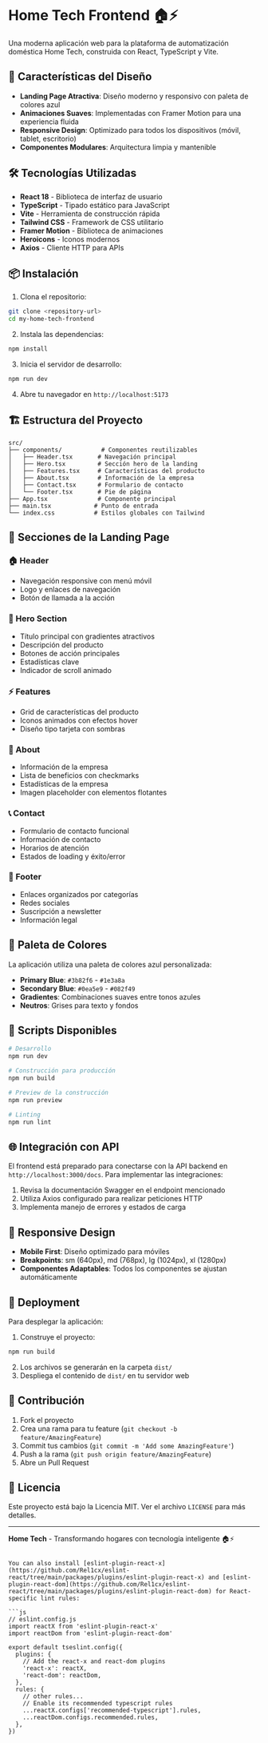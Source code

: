 # Home Tech Frontend 🏠⚡

Una moderna aplicación web para la plataforma de automatización doméstica Home Tech, construida con React, TypeScript y Vite.

## 🎨 Características del Diseño

- **Landing Page Atractiva**: Diseño moderno y responsivo con paleta de colores azul
- **Animaciones Suaves**: Implementadas con Framer Motion para una experiencia fluida
- **Responsive Design**: Optimizado para todos los dispositivos (móvil, tablet, escritorio)
- **Componentes Modulares**: Arquitectura limpia y mantenible

## 🛠️ Tecnologías Utilizadas

- **React 18** - Biblioteca de interfaz de usuario
- **TypeScript** - Tipado estático para JavaScript
- **Vite** - Herramienta de construcción rápida
- **Tailwind CSS** - Framework de CSS utilitario
- **Framer Motion** - Biblioteca de animaciones
- **Heroicons** - Iconos modernos
- **Axios** - Cliente HTTP para APIs

## 📦 Instalación

1. Clona el repositorio:
```bash
git clone <repository-url>
cd my-home-tech-frontend
```

2. Instala las dependencias:
```bash
npm install
```

3. Inicia el servidor de desarrollo:
```bash
npm run dev
```

4. Abre tu navegador en `http://localhost:5173`

## 🏗️ Estructura del Proyecto

```
src/
├── components/           # Componentes reutilizables
│   ├── Header.tsx       # Navegación principal
│   ├── Hero.tsx         # Sección hero de la landing
│   ├── Features.tsx     # Características del producto
│   ├── About.tsx        # Información de la empresa
│   ├── Contact.tsx      # Formulario de contacto
│   └── Footer.tsx       # Pie de página
├── App.tsx              # Componente principal
├── main.tsx            # Punto de entrada
└── index.css           # Estilos globales con Tailwind
```

## 🎯 Secciones de la Landing Page

### 🏠 Header
- Navegación responsive con menú móvil
- Logo y enlaces de navegación
- Botón de llamada a la acción

### 🚀 Hero Section
- Título principal con gradientes atractivos
- Descripción del producto
- Botones de acción principales
- Estadísticas clave
- Indicador de scroll animado

### ⚡ Features
- Grid de características del producto
- Iconos animados con efectos hover
- Diseño tipo tarjeta con sombras

### 🏢 About
- Información de la empresa
- Lista de beneficios con checkmarks
- Estadísticas de la empresa
- Imagen placeholder con elementos flotantes

### 📞 Contact
- Formulario de contacto funcional
- Información de contacto
- Horarios de atención
- Estados de loading y éxito/error

### 📄 Footer
- Enlaces organizados por categorías
- Redes sociales
- Suscripción a newsletter
- Información legal

## 🎨 Paleta de Colores

La aplicación utiliza una paleta de colores azul personalizada:

- **Primary Blue**: `#3b82f6` - `#1e3a8a`
- **Secondary Blue**: `#0ea5e9` - `#082f49`
- **Gradientes**: Combinaciones suaves entre tonos azules
- **Neutros**: Grises para texto y fondos

## 🔧 Scripts Disponibles

```bash
# Desarrollo
npm run dev

# Construcción para producción
npm run build

# Preview de la construcción
npm run preview

# Linting
npm run lint
```

## 🌐 Integración con API

El frontend está preparado para conectarse con la API backend en `http://localhost:3000/docs`. Para implementar las integraciones:

1. Revisa la documentación Swagger en el endpoint mencionado
2. Utiliza Axios configurado para realizar peticiones HTTP
3. Implementa manejo de errores y estados de carga

## 📱 Responsive Design

- **Mobile First**: Diseño optimizado para móviles
- **Breakpoints**: sm (640px), md (768px), lg (1024px), xl (1280px)
- **Componentes Adaptables**: Todos los componentes se ajustan automáticamente

## 🚀 Deployment

Para desplegar la aplicación:

1. Construye el proyecto:
```bash
npm run build
```

2. Los archivos se generarán en la carpeta `dist/`
3. Despliega el contenido de `dist/` en tu servidor web

## 🤝 Contribución

1. Fork el proyecto
2. Crea una rama para tu feature (`git checkout -b feature/AmazingFeature`)
3. Commit tus cambios (`git commit -m 'Add some AmazingFeature'`)
4. Push a la rama (`git push origin feature/AmazingFeature`)
5. Abre un Pull Request

## 📄 Licencia

Este proyecto está bajo la Licencia MIT. Ver el archivo `LICENSE` para más detalles.

---

**Home Tech** - Transformando hogares con tecnología inteligente 🏠⚡
```

You can also install [eslint-plugin-react-x](https://github.com/Rel1cx/eslint-react/tree/main/packages/plugins/eslint-plugin-react-x) and [eslint-plugin-react-dom](https://github.com/Rel1cx/eslint-react/tree/main/packages/plugins/eslint-plugin-react-dom) for React-specific lint rules:

```js
// eslint.config.js
import reactX from 'eslint-plugin-react-x'
import reactDom from 'eslint-plugin-react-dom'

export default tseslint.config({
  plugins: {
    // Add the react-x and react-dom plugins
    'react-x': reactX,
    'react-dom': reactDom,
  },
  rules: {
    // other rules...
    // Enable its recommended typescript rules
    ...reactX.configs['recommended-typescript'].rules,
    ...reactDom.configs.recommended.rules,
  },
})
```
